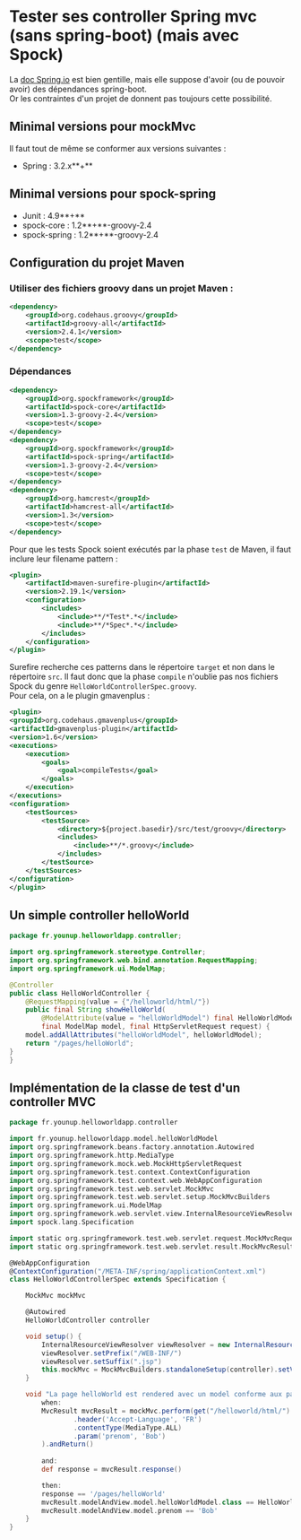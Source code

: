 Tester ses controller Spring mvc (sans spring-boot) (mais avec Spock)
=====================================================================

La [doc Spring.io](https://spring.io/guides/gs/testing-web/) est bien gentille, mais elle suppose d'avoir (ou de pouvoir avoir) des dépendances spring-boot.  
Or les contraintes d'un projet de donnent pas toujours cette possibilité.

## Minimal versions pour mockMvc

Il faut tout de même se conformer aux versions suivantes :
* Spring : 3.2.x**+**

## Minimal versions pour spock-spring

* Junit  : 4.9**+**
* spock-core : 1.2**+**-groovy-2.4
* spock-spring : 1.2**+**-groovy-2.4

## Configuration du projet Maven

### Utiliser des fichiers groovy dans un projet Maven :
```xml
<dependency>
    <groupId>org.codehaus.groovy</groupId>
    <artifactId>groovy-all</artifactId>
    <version>2.4.1</version>
    <scope>test</scope>
</dependency>
```

### Dépendances

```xml
<dependency>
    <groupId>org.spockframework</groupId>
    <artifactId>spock-core</artifactId>
    <version>1.3-groovy-2.4</version>
    <scope>test</scope>
</dependency>
<dependency>
    <groupId>org.spockframework</groupId>
    <artifactId>spock-spring</artifactId>
    <version>1.3-groovy-2.4</version>
    <scope>test</scope>
</dependency>
<dependency>
    <groupId>org.hamcrest</groupId>
    <artifactId>hamcrest-all</artifactId>
    <version>1.3</version>
    <scope>test</scope>
</dependency>
```


Pour que les tests Spock soient exécutés par la phase `test` de Maven, il faut inclure leur filename pattern :
```xml
<plugin>
    <artifactId>maven-surefire-plugin</artifactId>
    <version>2.19.1</version>
    <configuration>
        <includes>
            <include>**/*Test*.*</include>
            <include>**/*Spec*.*</include>
        </includes>
    </configuration>
</plugin>
```

Surefire recherche ces patterns dans le répertoire `target` et non dans le répertoire `src`.
Il faut donc que la phase `compile` n'oublie pas nos fichiers Spock du genre `HelloWorldControllerSpec.groovy`.  
Pour cela, on a le plugin gmavenplus :
```xml
<plugin>
<groupId>org.codehaus.gmavenplus</groupId>
<artifactId>gmavenplus-plugin</artifactId>
<version>1.6</version>
<executions>
    <execution>
        <goals>
            <goal>compileTests</goal>
        </goals>
    </execution>
</executions>
<configuration>
    <testSources>
        <testSource>
            <directory>${project.basedir}/src/test/groovy</directory>
            <includes>
                <include>**/*.groovy</include>
            </includes>
        </testSource>
    </testSources>
</configuration>
</plugin>
```

## Un simple controller helloWorld

```java
package fr.younup.helloworldapp.controller;

import org.springframework.stereotype.Controller;
import org.springframework.web.bind.annotation.RequestMapping;
import org.springframework.ui.ModelMap;

@Controller
public class HelloWorldController {
    @RequestMapping(value = {"/helloworld/html/"})
    public final String showHelloWorld(
        @ModelAttribute(value = "helloWorldModel") final HelloWorldModel helloWorldModel,
        final ModelMap model, final HttpServletRequest request) {
    model.addAllAttributes("helloWorldModel", helloWorldModel);
    return "/pages/helloWorld";
}
}
```

## Implémentation de la classe de test d'un controller MVC
```groovy
package fr.younup.helloworldapp.controller

import fr.younup.helloworldapp.model.helloWorldModel
import org.springframework.beans.factory.annotation.Autowired
import org.springframework.http.MediaType
import org.springframework.mock.web.MockHttpServletRequest
import org.springframework.test.context.ContextConfiguration
import org.springframework.test.context.web.WebAppConfiguration
import org.springframework.test.web.servlet.MockMvc
import org.springframework.test.web.servlet.setup.MockMvcBuilders
import org.springframework.ui.ModelMap
import org.springframework.web.servlet.view.InternalResourceViewResolver
import spock.lang.Specification

import static org.springframework.test.web.servlet.request.MockMvcRequestBuilders.get
import static org.springframework.test.web.servlet.result.MockMvcResultMatchers.status

@WebAppConfiguration
@ContextConfiguration("/META-INF/spring/applicationContext.xml")
class HelloWorldControllerSpec extends Specification {

    MockMvc mockMvc

    @Autowired
    HelloWorldController controller

    void setup() {
        InternalResourceViewResolver viewResolver = new InternalResourceViewResolver()
        viewResolver.setPrefix("/WEB-INF/")
        viewResolver.setSuffix(".jsp")
        this.mockMvc = MockMvcBuilders.standaloneSetup(controller).setViewResolvers(viewResolver).build()
    }

    void "La page helloWorld est rendered avec un model conforme aux paramètres de la requete"() {
        when:
        MvcResult mvcResult = mockMvc.perform(get("/helloworld/html/")
                .header('Accept-Language', 'FR')
                .contentType(MediaType.ALL)
                .param('prenom', 'Bob')
        ).andReturn()
        
        and:
        def response = mvcResult.response()

        then:
        response == '/pages/helloWorld'
        mvcResult.modelAndView.model.helloWorldModel.class == HelloWorldModel
        mvcResult.modelAndView.model.prenom == 'Bob'
    }
}
```
